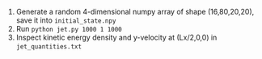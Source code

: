 1. Generate a random 4-dimensional numpy array of shape (16,80,20,20),
   save it into `initial_state.npy`
2. Run `python jet.py 1000 1 1000`
3. Inspect kinetic energy density and y-velocity at (Lx/2,0,0)
   in `jet_quantities.txt`
